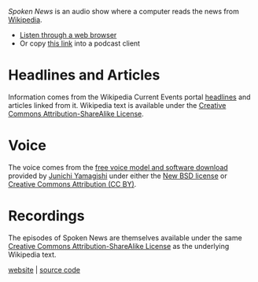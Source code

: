 *Spoken News* is an audio show where a computer reads the news from [Wikipedia][].

* [Listen through a web browser][Soundcloud]
* Or copy [this link][rss] into a podcast client

[rss]: http://feeds.soundcloud.com/users/soundcloud:users:152044018/sounds.rss
[Soundcloud]: https://soundcloud.com/brian-jaress
[Wikipedia]: http://wikipedia.org


# Headlines and Articles

Information comes from the Wikipedia Current Events portal
[headlines][portal] and articles linked from it.  Wikipedia text is
available under the [Creative Commons Attribution-ShareAlike
License][wikipedia_license].

[portal]: http://en.wikipedia.org/wiki/Portal:Current_events/Headlines
    "Portal: Current Events, Headlines"
[wikipedia_license]: http://en.wikipedia.org/wiki/Wikipedia:Text_of_Creative_Commons_Attribution-ShareAlike_3.0_Unported_License
    "Text of Creative Commons Attribution-ShareAlike 3.0 Unported License"


# Voice

The voice comes from the [free voice model and software download][voice]
provided by [Junichi Yamagishi][] under either the [New BSD
license](http://www.opensource.org/) or [Creative Commons Attribution (CC
BY)](http://creativecommons.org).

[Junichi Yamagishi]: http://homepages.inf.ed.ac.uk/jyamagis/index.html
[voice]: http://homepages.inf.ed.ac.uk/jyamagis/software/page54/page54.html


# Recordings

The episodes of Spoken News are themselves available under the same
[Creative Commons Attribution-ShareAlike License][wikipedia_license] as
the underlying Wikipedia text.




[website][] | [source code][]

[website]: http://bjaress.com/news
[source code]: https://github.com/bjaress/spoken-news
